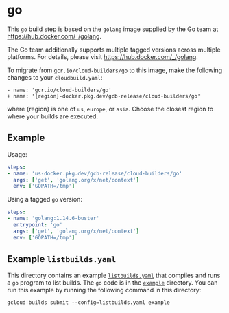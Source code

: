 # go

This `go` build step is based on the `golang` image supplied by the Go team
at https://hub.docker.com/_/golang.

The Go team additionally supports multiple tagged versions across multiple
platforms. For details, please visit https://hub.docker.com/_/golang.

To migrate from `gcr.io/cloud-builders/go` to this image, make the following
changes to your `cloudbuild.yaml`:

```
- name: 'gcr.io/cloud-builders/go'
+ name: '{region}-docker.pkg.dev/gcb-release/cloud-builders/go'
```

where {region} is one of `us`, `europe`, or `asia`. Choose the closest region to
where your builds are executed.

## Example

Usage:

```yaml
steps:
- name: 'us-docker.pkg.dev/gcb-release/cloud-builders/go'
  args: ['get', 'golang.org/x/net/context']
  env: ['GOPATH=/tmp']
```

Using a tagged `go` version:
```yaml
steps:
- name: 'golang:1.14.6-buster'
  entrypoint: 'go'
  args: ['get', 'golang.org/x/net/context']
  env: ['GOPATH=/tmp']
```

## Example `listbuilds.yaml`

This directory contains an example [`listbuilds.yaml`](listbuilds.yaml) that
compiles and runs a `go` program to list builds. The `go` code is in the
[`example`](example) directory.  You can run this example by running the
following command in this directory:
```
gcloud builds submit --config=listbuilds.yaml example
```
